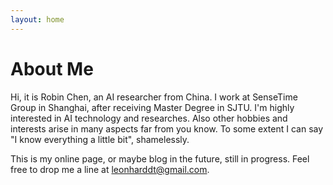 ```yaml
---
layout: home
---
```

# About Me

Hi, it is Robin Chen, an AI researcher from China. I work at SenseTime Group in Shanghai, after receiving Master Degree in SJTU. I'm highly interested in AI technology and researches. Also other hobbies and interests arise in many aspects far from you know. To some extent I can say "I know everything a little bit", shamelessly.

This is my online page, or maybe blog in the future, still in progress. Feel free to drop me a line at [leonharddt@gmail.com](leonharddt@gmail.com).
